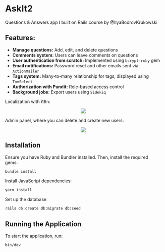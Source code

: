 # AskIt2 
Questions & Answers app I built on Rails course by @IlyaBodrovKrukowski

## Features:

- **Manage questions:** Add, edit, and delete questions  
- **Comments system:** Users can leave comments on questions  
- **User authentication from scratch:** Implemented using `bcrypt-ruby` gem  
- **Email notifications:** Password reset and other emails sent via `ActionMailer`  
- **Tags system:** Many-to-many relationship for tags, displayed using `TomSelect`  
- **Authorization with Pundit:** Role-based access control  
- **Background jobs:** Export users using `Sidekiq`  

Localization with i18n:
<p align="center">
  <img src="https://github.com/user-attachments/assets/04cb11e9-33c1-41ce-b632-1eaa6d353ce1">
</p>

Admin panel, where you can delete and create new users:
<p align="center">
  <img src="https://github.com/user-attachments/assets/f68c284e-4c60-4d2c-99c4-a53f286ffce5">
</p>

## Installation

Ensure you have Ruby and Bundler installed. Then, install the required gems:

```sh
bundle install
```

Install JavaScript dependencies:

```sh
yarn install
```

Set up the database:

```sh
rails db:create db:migrate db:seed
```

## Running the Application

To start the application, run:

```sh
bin/dev
```

